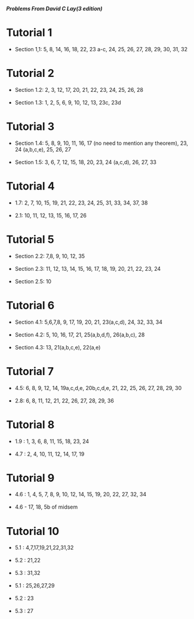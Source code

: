 <i>**Problems From David C Lay(3 edition)</i>**
# Tutorial 1
* Section 1,1: 5, 8, 14, 16, 18, 22, 23 a-c, 24, 25, 26, 27, 28, 29, 30, 31, 32
# Tutorial 2
* Section 1.2: 2, 3, 12, 17, 20, 21, 22, 23, 24, 25, 26, 28<br><br>
* Section 1.3: 1, 2, 5, 6, 9, 10, 12, 13, 23c, 23d
# Tutorial 3
* Section 1.4: 5,  8, 9, 10, 11, 16, 17 (no need to mention any theorem), 23, 24 (a,b,c,e), 25, 26, 27<br><br>
* Section 1.5: 3, 6, 7, 12, 15, 18, 20, 23, 24 (a,c,d), 26, 27, 33
# Tutorial 4
* 1.7: 2, 7, 10, 15, 19, 21, 22, 23, 24, 25, 31, 33, 34, 37, 38<br><br>
* 2.1: 10, 11, 12, 13, 15, 16, 17, 26
# Tutorial 5
* Section 2.2: 7,8, 9, 10, 12, 35<br><br>
* Section 2.3: 11, 12, 13, 14, 15, 16, 17, 18, 19, 20, 21, 22, 23, 24<br><br>
* Section 2.5: 10
# Tutorial 6
* Section 4.1: 5,6,7,8, 9, 17, 19, 20, 21, 23(a,c,d), 24, 32, 33, 34<br><br>
* Section 4.2: 5, 10, 16, 17, 21, 25(a,b,d,f), 26(a,b,c), 28<br><br>
* Section 4.3: 13, 21(a,b,c,e), 22(a,e)
# Tutorial 7
* 4.5: 6, 8, 9, 12, 14, 19a,c,d,e, 20b,c,d,e, 21, 22, 25, 26, 27, 28, 29, 30<br><br>
* 2.8: 6, 8, 11, 12, 21, 22, 26, 27, 28, 29, 36
# Tutorial 8
* 1.9 : 1, 3, 6, 8, 11, 15, 18, 23, 24<br><br>
* 4.7 : 2, 4, 10, 11, 12, 14, 17, 19
# Tutorial 9
* 4.6 : 1, 4, 5, 7, 8, 9, 10, 12, 14, 15, 19, 20, 22, 27, 32, 34<br><br>
* 4.6 - 17, 18, 5b of midsem
# Tutorial 10
* 5.1 : 4,7,17,19,21,22,31,32<br><br>
* 5.2 : 21,22<br><br>
* 5.3 : 31,32<br><br>
* 5.1 : 25,26,27,29<br><br>
* 5.2 : 23<br><br>
* 5.3 : 27
